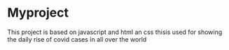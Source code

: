 # Myproject
This project is based on javascript and html an css thisis used for showing the daily rise of covid cases in all over the world 
